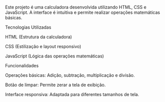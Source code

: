 Este projeto é uma calculadora desenvolvida utilizando HTML, CSS e JavaScript. A interface é intuitiva e permite realizar operações matemáticas básicas.

Tecnologias Utilizadas

HTML (Estrutura da calculadora)

CSS (Estilização e layout responsivo)

JavaScript (Lógica das operações matemáticas)

Funcionalidades

Operações básicas: Adição, subtração, multiplicação e divisão.

Botão de limpar: Permite zerar a tela de exibição.

Interface responsiva: Adaptada para diferentes tamanhos de tela.
